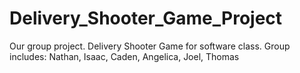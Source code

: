 # Delivery_Shooter_Game_Project
Our group project. Delivery Shooter Game for software class. Group includes: Nathan, Isaac, Caden, Angelica, Joel, Thomas
